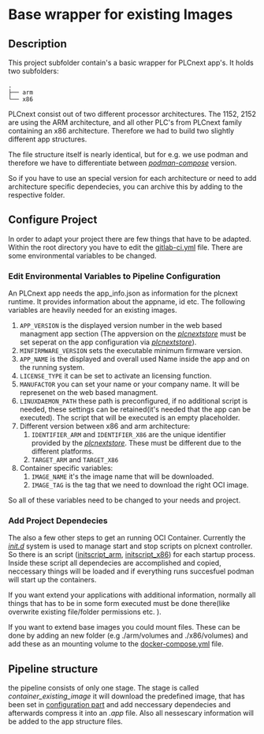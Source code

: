 # Base wrapper for existing Images

## Description

This project subfolder contain's a basic wrapper for PLCnext app's. It holds two subfolders:

    .
    ├── arm
    └── x86
PLCnext consist out of two different processor architectures. The 1152, 2152 are using the ARM architecture, and all other PLC's from PLCnext family containing an x86 architecture. Therefore we had to build two slightly different app structures.

The file structure itself is nearly identical, but for e.g. we use podman and therefore we have to differentiate between *[podman-compose](https://github.com/containers/podman-compose)* version.

So if you have to use an special version for each architecture or need to add architecture specific dependecies, you can archive this by adding to the respective folder.

## Configure Project

In order to adapt your project there are few things that have to be adapted.
Within the root directory you have to edit the [gitlab-ci.yml](../.gitlab-ci.yml) file. There are some environmental variables to be changed.

### Edit Environmental Variables to Pipeline Configuration

An PLCnext app needs the app_info.json as information for the plcnext runtime. It provides information about the appname, id etc. The following variables are heavily needed for an existing images.

1. `APP_VERSION` is the displayed version number in the web based managment app section (The appversion on the *[plcnextstore](https://plcnextstore.com)* must be set seperat on the app configuration via *[plcnextstore](https://plcnextstore.com)*).
2. `MINFIRMWARE_VERSION` sets the executable minimum firmware version.
3. `APP_NAME` is the displayed and overall used Name inside the app and on the running system.
4. `LICENSE_TYPE` it can be set to activate an licensing function. 
5. `MANUFACTOR` you can set your name or your company name. It will be represenet on the web based managment.
6. `LINUXDAEMON_PATH` these path is preconfigured, if no additional script is needed, these settings can be retained(it's needed that the app can be executed). The script that will be executed is an empty placeholder.
7. Different version between x86 and arm architecture:
   1. `IDENTIFIER_ARM` and `IDENTIFIER_X86` are the unique identifier provided by the *[plcnextstore](https://plcnextstore.com)*. These must be different due to the different platforms.
   2. `TARGET_ARM` and `TARGET_X86`
8. Container specific variables:
   1. `IMAGE_NAME` it's the image name that will be downloaded.
   2. `IMAGE_TAG` is the tag that we need to download the right OCI image.

So all of these variables need to be changed to your needs and project.

### Add Project Dependecies

The also a few other steps to get an running OCI Container.
Currently the *[init.d](https://github.com/plcnextusa/init.d_Example)* system is used to manage start and stop scripts on plcnext controller.
So there is an script  ([initscript_arm](./arm/initscript.sh), [initscript_x86](./x86/initscript.sh)) for each startup process. Inside these script all dependecies are accomplished and copied, neccessary things will be loaded and if everything runs succesfuel podman will start up the containers.

If you want extend your applications with additional information, normally all things that has to be in some form executed must be done there(like overwrite existing file/folder permissions etc. ).

If you want to extend base images you could mount files. These can be done by adding an new folder (e.g ./arm/volumes and ./x86/volumes) and add these as an mounting volume to the [docker-compose.yml](./arm/docker-compose.yml) file.

## Pipeline structure

the pipeline consists of only one stage. The stage is called *container_existing_image* it will download the predefined image, that has been set in [configuration part](#edit-environmental-variables-to-pipeline-configuration) and add neccessary dependecies and afterwards compress it into an *.app* file.
Also all nessescary information will be added to the app structure files.
